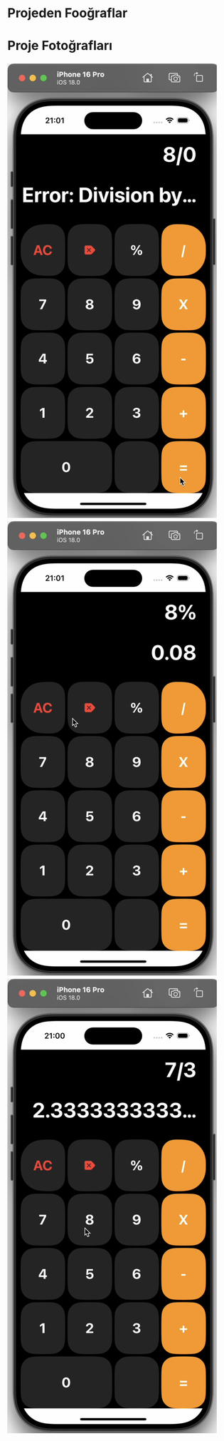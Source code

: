 # Projeden Fooğraflar

# Proje Fotoğrafları

![Fotoğraf 1](https://github.com/semihbekdas/CalculatorApp/blob/main/resim1.png)
![Fotoğraf 2](https://github.com/semihbekdas/CalculatorApp/blob/main/resim2.png)
![Fotoğraf 3](https://github.com/semihbekdas/CalculatorApp/blob/main/resim3.png)
